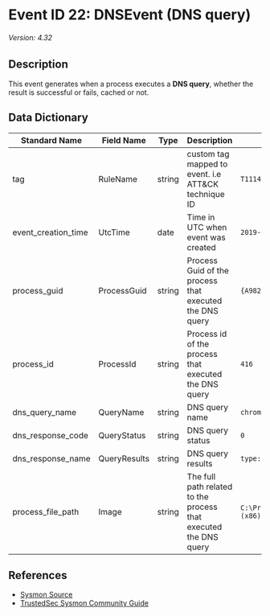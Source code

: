 # Event ID 22: DNSEvent (DNS query)
###### Version: 4.32

## Description
This event generates when a process executes a **DNS query**, whether the result is successful or fails, cached or not.

## Data Dictionary
|Standard Name|Field Name|Type|Description|Sample Value|
|---|---|---|---|---|
|tag|RuleName|string|custom tag mapped to event. i.e ATT&CK technique ID|`T1114`|
|event_creation_time|UtcTime|date|Time in UTC when event was created|`2019-06-12 00:57:55.254`|
|process_guid|ProcessGuid|string|Process Guid of the process that executed the DNS query|`{A98268C1-4DDF-5D00-0000-00102D794100}`|
|process_id|ProcessId|string|Process id of the process that executed the DNS query|`416`|
|dns_query_name|QueryName|string|DNS query name|`chrome.google.com`|
|dns_response_code|QueryStatus|string|DNS query status|`0`|
|dns_response_name|QueryResults|string|DNS query results|`type: 5 www3.l.google.com;172.217.7.206;`|
|process_file_path|Image|string|The full path related to the process that executed the DNS query|`C:\Program Files (x86)\Google\Chrome\Application\chrome.exe`|

## References
* [Sysmon Source](https://docs.microsoft.com/en-us/sysinternals/downloads/sysmon#event-id-22-dnsevent-dns-query)
* [TrustedSec Sysmon Community Guide](https://github.com/trustedsec/SysmonCommunityGuide/blob/master/dns-query.md)
